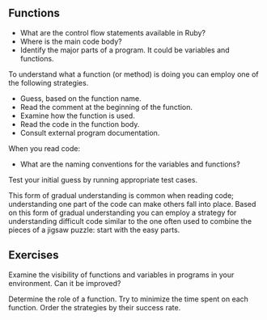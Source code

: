 ## Functions

- What are the control flow statements available in Ruby?
- Where is the main code body?
- Identify the major parts of a program. It could be variables and functions.

To understand what a function (or method) is doing you can employ one of the following strategies.

- Guess, based on the function name.
- Read the comment at the beginning of the function. 
- Examine how the function is used.
- Read the code in the function body.
- Consult external program documentation.

When you read code:

- What are the naming conventions for the variables and functions?

Test your initial guess by running appropriate test cases.

This form of gradual understanding is common when reading code; understanding one part of the code can make others fall into place. Based on this form of gradual understanding you can employ a strategy for understanding difficult code similar to the one often used to combine the pieces of a jigsaw puzzle: start with the easy parts.

## Exercises

Examine the visibility of functions and variables in programs in your environment. Can it be improved?

Determine the role of a function. Try to minimize the time spent on each function. Order the strategies by their success rate.
